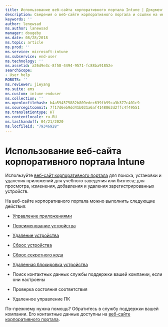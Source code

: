 ```yaml
---
title: Использование веб-сайта корпоративного портала Intune | Документы Майкрософт
description: Сведения о веб-сайте корпоративного портала и ссылки на инструкции по выполнению задач, которые можно выполнять на этом веб-сайте
keywords: ''
author: lenewsad
ms.author: lanewsad
manager: dougeby
ms.date: 08/28/2018
ms.topic: article
ms.prod: ''
ms.service: microsoft-intune
ms.subservice: end-user
ms.technology: ''
ms.assetid: a26d9e3c-8f58-4494-9571-fc88ba91852e
searchScope:
- User help
ROBOTS: ''
ms.reviewer: jieyang
ms.suite: ems
ms.custom: intune-enduser
ms.collection: ''
ms.openlocfilehash: b4a594575882b809edec639fb99ca3b377c401c9
ms.sourcegitcommit: 7f17d6eb9dd41b031a6af4148863d2ffc4f49551
ms.translationtype: HT
ms.contentlocale: ru-RU
ms.lasthandoff: 04/21/2020
ms.locfileid: "79346928"
---
```

# <a name="using-the-intune-company-portal-website"></a>Использование веб-сайта корпоративного портала Intune
Используйте [веб-сайт корпоративного портала](https://portal.manage.microsoft.com) для поиска, установки и удаления приложений для учебного заведения или бизнеса; для просмотра, изменения, добавления и удаления зарегистрированных устройств.  

На веб-сайте корпоративного портала можно выполнить следующие действия:

- [Управление приложениями](manage-apps-cpweb.md)  

- [Переименование устройства](rename-your-device-cpwebsite.md)

- [Удаление устройства](remove-your-device-cpwebsite.md)

- [Сброс устройства](reset-erase-your-device-cpwebsite.md)

- [Сброс секретного кода](reset-your-passcode-cpwebsite.md)

- [Удаленная блокировка устройства](remote-lock-your-device-cpwebsite.md)

- Поиск контактных данных службы поддержки вашей компании, если они настроены

- Проверка состояния соответствия

- Удаленное управление ПК

По-прежнему нужна помощь? Обратитесь в службу поддержки вашей компании. Его контактные данные доступны на [веб-сайте корпоративного портала](https://go.microsoft.com/fwlink/?linkid=2010980).

